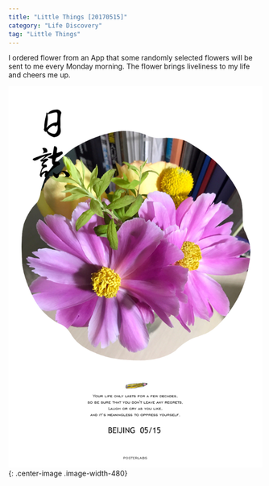 ```yaml
---
title: "Little Things [20170515]"
category: "Life Discovery"
tag: "Little Things"
---
```


I ordered flower from an App that some randomly selected flowers will be sent to me every Monday morning. The flower brings liveliness to my life and cheers me up.

![Travel to XiaMen](https://raw.githubusercontent.com/joshua19881228/my_blogs/master/Life_Discovery/Little_Things/figures/20170515.jpg "Travel to XiaMen"){: .center-image .image-width-480}

